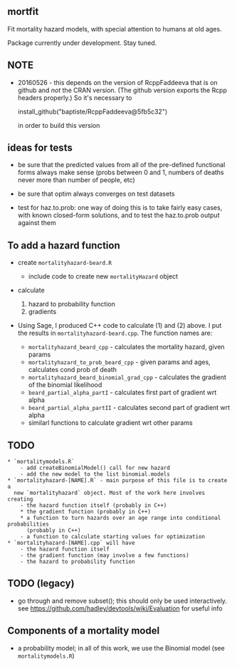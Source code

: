 **mortfit**
-------

Fit mortality hazard models, with special attention to humans at old ages.

Package currently under development. Stay tuned.

NOTE
----

* 20160526 - this depends on the version of RcppFaddeeva that is on github and
  *not* the CRAN version. (The github version exports the Rcpp headers properly.)
  So it's necessary to

    install_github("baptiste/RcppFaddeeva@5fb5c32")

  in order to build this version


ideas for tests
---------------

* be sure that the predicted values from all of the pre-defined functional forms always make sense (probs between 0 and 1, numbers of deaths never more than number of people, etc)

* be sure that optim always converges on test datasets

* test for haz.to.prob: one way of doing this is to take fairly easy cases, with known closed-form solutions, and to test the haz.to.prob output against them

To add a hazard function
------------------------

* create `mortalityhazard-beard.R`
	- include code to create new `mortalityHazard` object
	
* calculate
	1. hazard to probability function
	2. gradients

* Using Sage, I produced C++ code to calculate (1) and (2) above.
  I put the results in `mortalityhazard-beard.cpp`. The function names are:
	* `mortalityhazard_beard_cpp` - calculates the mortality hazard, given params
	* `mortalityhazard_to_prob_beard_cpp` - given params and ages, calculates cond prob of death
	* `mortalityhazard_beard_binomial_grad_cpp` - calculates the gradient of the binomial likelihood
	* `beard_partial_alpha_partI` - calculates first part of gradient wrt alpha
	* `beard_partial_alpha_partII` - calculates second part of gradient wrt alpha
	* similarl functions to calculate gradient wrt other params

TODO
----

	* `mortalitymodels.R` 
		- add createBinomialModel() call for new hazard
		- add the new model to the list binomial.models
	* `mortalityhazard-[NAME].R` - main purpose of this file is to create a
	  new `mortalityhazard` object. Most of the work here involves creating
		- the hazard function itself (probably in C++)
		* the gradient function (probably in C++)
		* a function to turn hazards over an age range into conditional probabilities
		  (probably in C++)
		- a function to calculate starting values for optimization
	* `mortalityhazard-[NAME].cpp` will have
		- the hazard function itself
		- the gradient function (may involve a few functions)
		- the hazard to probability function

TODO (legacy)
----

- go through and remove subset(); this should only be used interactively. see https://github.com/hadley/devtools/wiki/Evaluation for useful info



Components of a mortality model
-------------------------------

* a probability model; in all of this work, we use the Binomial model
  (see `mortalitymodels.R`)



